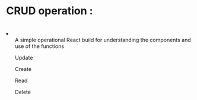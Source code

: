 <h1> CRUD operation : </h1> 
<br> 
<li> <ul>A  simple operational React build for understanding the components and use of the functions</ul>
  <ul> Update </ul>
  <ul>Create</ul>
  <ul>Read</ul>
  <ul>Delete</ul>
</li>
